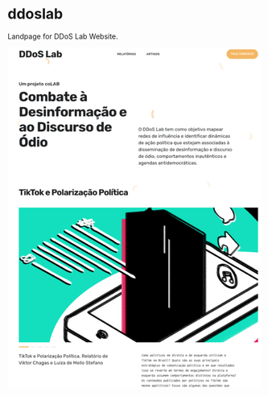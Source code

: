 # ddoslab

Landpage for DDoS Lab Website.

![](https://raw.githubusercontent.com/coLAB-UFF/ddoslab/main/slide.png)
